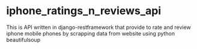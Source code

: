 # iphone_ratings_n_reviews_api
This is API written in django-restframework that provide to rate and review iphone mobile phones by scrapping data from website using python beautifulsoup
